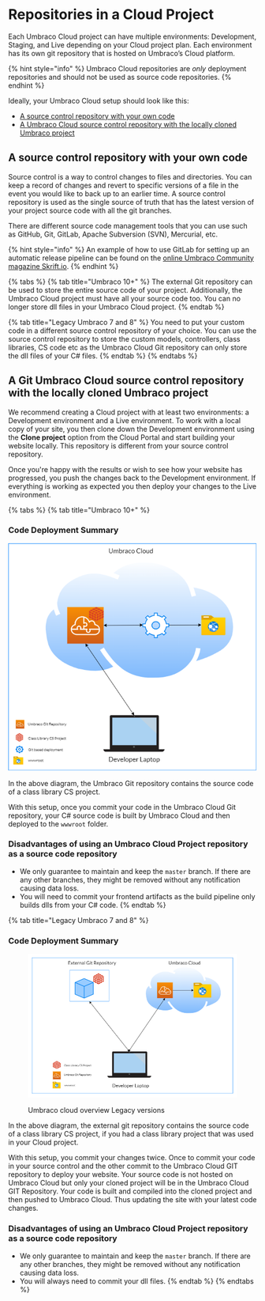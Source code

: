 # Repositories in a Cloud Project

Each Umbraco Cloud project can have multiple environments: Development, Staging, and Live depending on your Cloud project plan. Each environment has its own git repository that is hosted on Umbraco’s Cloud platform.

{% hint style="info" %}
Umbraco Cloud repositories are _only_ deployment repositories and should not be used as source code repositories.
{% endhint %}

Ideally, your Umbraco Cloud setup should look like this:

* [A source control repository with your own code](git-repository-in-a-cloud-project.md#a-source-control-repository-with-your-own-code)
* [A Umbraco Cloud source control repository with the locally cloned Umbraco project](git-repository-in-a-cloud-project.md#a-git-umbraco-cloud-source-control-repository-with-the-locally-cloned-umbraco-project)

## A source control repository with your own code

Source control is a way to control changes to files and directories. You can keep a record of changes and revert to specific versions of a file in the event you would like to back up to an earlier time. A source control repository is used as the single source of truth that has the latest version of your project source code with all the git branches.

There are different source code management tools that you can use such as GitHub, Git, GitLab, Apache Subversion (SVN), Mercurial, etc.

{% hint style="info" %}
An example of how to use GitLab for setting up an automatic release pipeline can be found on the [online Umbraco Community magazine Skrift.io](https://skrift.io/issues/using-gitlab-bidirectional-mirroring-azure-devops-release-pipelines-to-auto-deploy-into-umbraco-cloud/).
{% endhint %}

{% tabs %}
{% tab title="Umbraco 10+" %}
The external Git repository can be used to store the entire source code of your project. Additionally, the Umbraco Cloud project must have all your source code too. You can no longer store dll files in your Umbraco Cloud project.
{% endtab %}

{% tab title="Legacy Umbraco 7 and 8" %}
You need to put your custom code in a different source control repository of your choice. You can use the source control repository to store the custom models, controllers, class libraries, CS code etc as the Umbraco Cloud Git repository can only store the dll files of your C# files.
{% endtab %}
{% endtabs %}

## A Git Umbraco Cloud source control repository with the locally cloned Umbraco project

We recommend creating a Cloud project with at least two environments: a Development environment and a Live environment. To work with a local copy of your site, you then clone down the Development environment using the **Clone project** option from the Cloud Portal and start building your website locally. This repository is different from your source control repository.

Once you're happy with the results or wish to see how your website has progressed, you push the changes back to the Development environment. If everything is working as expected you then deploy your changes to the Live environment.

{% tabs %}
{% tab title="Umbraco 10+" %}
### Code Deployment Summary

![Umbraco Cloud Overview](images/UCP.png)

In the above diagram, the Umbraco Git repository contains the source code of a class library CS project.

With this setup, once you commit your code in the Umbraco Cloud Git repository, your C# source code is built by Umbraco Cloud and then deployed to the `wwwroot` folder.

### Disadvantages of using an Umbraco Cloud Project repository as a source code repository

* We only guarantee to maintain and keep the `master` branch. If there are any other branches, they might be removed without any notification causing data loss.
* You will need to commit your frontend artifacts as the build pipeline only builds dlls from your C# code.
{% endtab %}

{% tab title="Legacy Umbraco 7 and 8" %}
### Code Deployment Summary

<figure><img src="images/UCP_v8.png" alt=""><figcaption><p>Umbraco cloud overview Legacy versions</p></figcaption></figure>

In the above diagram, the external git repository contains the source code of a class library CS project, if you had a class library project that was used in your Cloud project.

With this setup, you commit your changes twice. Once to commit your code in your source control and the other commit to the Umbraco Cloud GIT repository to deploy your website. Your source code is not hosted on Umbraco Cloud but only your cloned project will be in the Umbraco Cloud GIT Repository. Your code is built and compiled into the cloned project and then pushed to Umbraco Cloud. Thus updating the site with your latest code changes.

### Disadvantages of using an Umbraco Cloud Project repository as a source code repository

* We only guarantee to maintain and keep the `master` branch. If there are any other branches, they might be removed without any notification causing data loss.
* You will always need to commit your dll files.
{% endtab %}
{% endtabs %}

##
